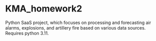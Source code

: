 # KMA_homework2
Python SaaS project, 
which focuses on processing and forecasting air alarms, explosions, and artillery fire 
based on various data sources.
Requires python 3.11.
